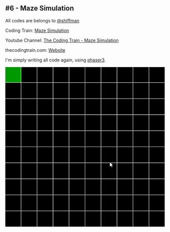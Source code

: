 ## #6 - Maze Simulation
All codes are belongs to [@shiffman](https://github.com/shiffman)

Coding Train: [Maze Simulation](https://github.com/CodingTrain/website/tree/master/CodingChallenges/CC_010_Maze_DFS)

Youtube Channel: [The Coding Train - Maze Simulation](https://www.youtube.com/watch?v=KkyIDI6rQJI&list=PLRqwX-V7Uu6ZiZxtDDRCi6uhfTH4FilpH&index=10)

thecodingtrain.com: [Website](https://thecodingtrain.com/CodingChallenges/010.1-maze-dfs-p5.html)

I'm simply writing all code again, using [phaser3](https://phaser.io/).

![](https://github.com/halilcakar/Coding-Challence/blob/master/CC%20-%20%23010%20-%20Maze%20Generator/maze-generation.gif)

